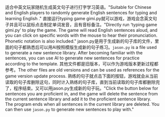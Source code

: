 适合中英文玩家随机生成英文句子进行打字学习英语。"Suitable for Chinese and English players to randomly generate English sentences for typing and learning English ."
直接运行typing game gimi.py就可以游戏，游戏会念英文句子并且可以鼠标点击制定单词发音，且有音标备注。"Directly run ‘typing game gimi.py’ to play the game. The game will read English sentences aloud, and you can click on specific words with the mouse to hear their pronunciation. Phonetic notation is also included."
jason.py是用于生成新的句子库的文件，里面的句子都熟悉后可以用AI按照模版生成新的句子练习。`jason.py` is a file used to generate a new sentence library. After becoming familiar with the sentences, you can use AI to generate new sentences for practice according to the template.
其他文件都是旧版本，可以作为游戏版本更新过程都参考。The other files are old versions and can be used as references for the game version update process.
熟练的句子就点击下面的按钮，游戏就会从当前读取的句子库删除这句，同时计入熟练的句子库，直到当前读取的句子库都删除完了，程序结束。又可以用jason.py生成新的句子玩。"Click the button below for sentences you are proficient in, and the game will delete the sentence from the current sentence library and add it to the proficient sentence library. The program ends when all sentences in the current library are deleted. You can then use `jason.py` to generate new sentences to play with."
